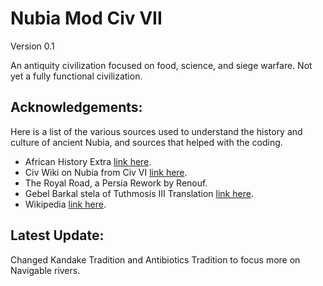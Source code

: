# Nubia Mod Civ VII

Version 0.1

An antiquity civilization focused on food, science, and siege warfare. Not yet a fully functional civilization.

## Acknowledgements:

Here is a list of the various sources used to understand the history and culture of ancient Nubia, and sources that helped with the coding.

 - African History Extra [link here](https://www.africanhistoryextra.com/p/the-ancient-city-of-meroe-the-capital).
 - Civ Wiki on Nubia from Civ VI [link here](https://civilization.fandom.com/wiki/Nubian_(Civ6)).
 - The Royal Road, a Persia Rework by Renouf.
 - Gebel Barkal stela of Tuthmosis III Translation [link here](https://mjn.host.cs.st-andrews.ac.uk/egyptian/texts/corpus/pdf/GebelBarkalTuthmosisIII.pdf).
 - Wikipedia [link here](https://en.wikipedia.org/wiki/Kingdom_of_Kush).

## Latest Update:

Changed Kandake Tradition and Antibiotics Tradition to focus more on Navigable rivers.